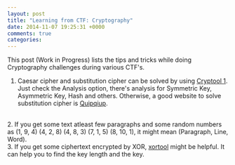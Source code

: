 ```yaml
---
layout: post
title: "Learning from CTF: Cryptography"
date: 2014-11-07 19:25:31 +0000
comments: true
categories: 
---
```

This post (Work in Progress) lists the tips and tricks while doing Cryptography challenges during various CTF's.

<!-- more -->

1. Caesar cipher and substitution cipher can be solved by using <a href="https://www.cryptool.org/en/cryptool1-en">Cryptool 1</a>. Just check the Analysis option, there's analysis for Symmetric Key, Asymmetric Key, Hash and others. Otherwise, a good website to solve substitution cipher is <a href="http://quipqiup.com/">Quipqiup</a>.
<br>
2. If you get some text atleast few paragraphs and some random numbers as (1, 9, 4) (4, 2, 8) (4, 8, 3) (7, 1, 5) (8, 10, 1), it might mean (Paragraph, Line, Word).
<br>
3. If you get some ciphertext encrypted by XOR, <a href="https://github.com/hellman/xortool">xortool</a> might be helpful. It can help you to find the key length and the key.
